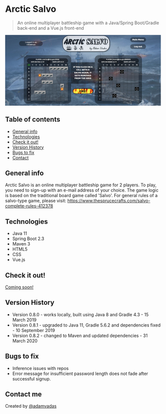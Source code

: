 # Arctic Salvo 
> An online multiplayer battleship game with a Java/Spring Boot/Gradle back-end and a Vue.js front-end

![Main pic](mainpic.jpg)

## Table of contents
* [General info](#general-info)
* [Technologies](#technologies)
* [Check it out!](#check-it-out)
* [Version History](#version-history)
* [Bugs to fix](#bugs-to-fix)
* [Contact](#contact)

## General info
Arctic Salvo is an online multiplayer battleship game for 2 players.
To play, you need to sign-up with an e-mail address of your choice. 
The game logic is based on the traditional board game called 'Salvo'. 
For general rules of a salvo-type game, please visit: https://www.thesprucecrafts.com/salvo-complete-rules-412378

## Technologies
* Java 11
* Spring Boot 2.3
* Maven 3
* HTML5
* CSS
* Vue.js

## Check it out!
<a href="#">Coming soon!</a>

## Version History
* Version 0.8.0 - works locally, built using Java 8 and Gradle 4.3 - 15 March 2019
* Version 0.8.1 - upgraded to Java 11, Gradle 5.6.2 and dependencies fixed - 10 September 2019
* Version 0.8.2 - changed to Maven and updated dependencies - 31 March 2020

## Bugs to fix
* Inference issues with repos
* Error message for insufficient password length does not fade after successful signup.

## Contact me
Created by [@adamvadas](https://www.linkedin.com/in/adam-vadas)
